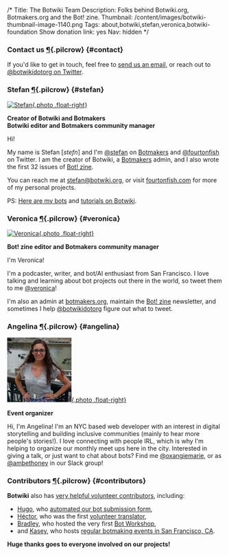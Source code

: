 /*
Title: The Botwiki Team
Description: Folks behind Botwiki.org, Botmakers.org and the Bot! zine.
Thumbnail: /content/images/botwiki-thumbnail-image-1140.png
Tags: about,botwiki,stefan,veronica,botwiki-foundation
Show donation link: yes
Nav: hidden
*/

### Contact us [¶](#contact){.pilcrow} {#contact}

If you'd like to get in touch, feel free to [send us an email](mailto:stefan@botwiki.org?cc=v@veronicabelmont.com), or reach out to [@botwikidotorg on Twitter](https://twitter.com/botwikidotorg).



### Stefan [¶](#stefan){.pilcrow} {#stefan}

[![Stefan](/content/about/images/stefan.png){.photo .float-right}](https://twitter.com/fourtonfish)

**Creator of Botwiki and Botmakers<br/>
Botwiki editor and Botmakers community manager**

Hi!

My name is Stefan [*stefn*] and I'm [@stefan](https://botmakers.slack.com/messages/@stefan/details/) on [Botmakers](https://botmakers.org/) and [@fourtonfish](https://twitter.com/fourtonfish) on Twitter. I am the creator of Botwiki, a [Botmakers](https://botmakers.org/) admin, and I also wrote the first 32 issues of [Bot! zine](https://botzine.org/).


You can reach me at [stefan@botwiki.org](mailto:stefan@botwiki.org), or visit [fourtonfish.com](https://fourtonfish.com/) for more of my personal projects.

PS: [Here are my bots](https://twitter.com/fourtonfish/lists/my-twitterbots/members) and [tutorials on Botwiki](/tag/fourtonfish+tutorial/).



### Veronica [¶](#veronica){.pilcrow} {#veronica}

[![Veronica](/content/about/images/veronica.jpg){.photo .float-right}](https://twitter.com/Veronica)

**Bot! zine editor and Botmakers community manager**


I'm Veronica!

I'm a podcaster, writer, and bot/AI enthusiast from San Francisco. I love talking and learning about bot projects out there in the world, so tweet them to me [@veronica](https://twitter.com/veronica)!

I'm also an admin at [botmakers.org](https://botmakers.org/), maintain the [Bot! zine](https://botzine.org/) newsletter, and sometimes I help [@botwikidotorg](https://twitter.com/botwikidotorg) figure out what to tweet.


### Angelina [¶](#angelina){.pilcrow} {#angelina}

[![Angelina](/content/about/images/angelina.jpg){.photo .float-right}](https://twitter.com/oxangiemarie)

**Event organizer**


Hi, I'm Angelina! I'm an NYC based web developer with an interest in digital storytelling and building inclusive communities (mainly to hear more people's stories!). I love connecting with people IRL, which is why I'm helping to organize our monthly meet ups here in the city. Interested in giving a talk, or just want to chat about bots? Find me [@oxangiemarie](https://twitter.com/), or as [@ambethoney](https://botmakers.slack.com/messages/@stefan/details/) in our Slack group!


### Contributors [¶](#contributors){.pilcrow} {#contributors}


 
**Botwiki** also has [very helpful volunteer contributors](https://github.com/botwiki/botwiki.org/graphs/contributors), including:

- [Hugo](https://twitter.com/hugovk), who [automated our bot submission form](https://github.com/botwiki/botwiki.org/tree/master/submission-form-scripts),
- [Héctor](https://twitter.com/Zentaurus), who was the first [volunteer translator](https://github.com/botwiki/botwiki.org/blob/master/TRANSLATING-CONTENT.md),
- [Bradley](https://twitter.com/air_hadoken), who hosted the very first [Bot Workshop](/bot-workshops/),
- and [Kasey](https://twitter.com/bitpixi), who hosts [regular botmaking events in San Francisco, CA](http://www.meetup.com/Bay-Area-Bot-Arts/).

**Huge thanks goes to everyone involved on our projects!**
